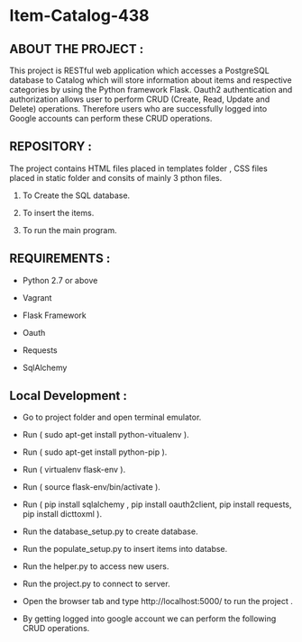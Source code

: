 # Item-Catalog-438

## ABOUT THE PROJECT :

This project is RESTful web application which accesses a PostgreSQL database to Catalog which will store information about   items and respective categories by using the Python framework Flask. Oauth2 authentication and authorization allows user to  perform CRUD (Create, Read, Update and Delete) operations. Therefore users who are successfully logged into Google accounts   can  perform these CRUD operations. 

## REPOSITORY : 

The project contains HTML files placed in templates folder , CSS files placed in static folder and consits of mainly 3 pthon files. 

1) To Create the SQL database.

2) To insert the items.  

3) To run the main program.

## REQUIREMENTS : 

* Python 2.7 or above  

* Vagrant

* Flask Framework 

* Oauth

* Requests

* SqlAlchemy 

## Local Development : 

* Go to project folder and open terminal emulator.

* Run ( sudo apt-get install python-vitualenv ).

* Run ( sudo apt-get install python-pip ).

* Run ( virtualenv flask-env ).

* Run ( source flask-env/bin/activate ).

* Run ( pip install sqlalchemy , pip install oauth2client, pip install requests, pip install dicttoxml ).

* Run the database_setup.py to create database.

* Run the populate_setup.py to insert items into databse.

* Run the helper.py to access new users.

* Run the project.py to connect to server. 

* Open the browser tab and type http://localhost:5000/ to run the project .

* By getting logged into google account we can perform the following CRUD operations.
